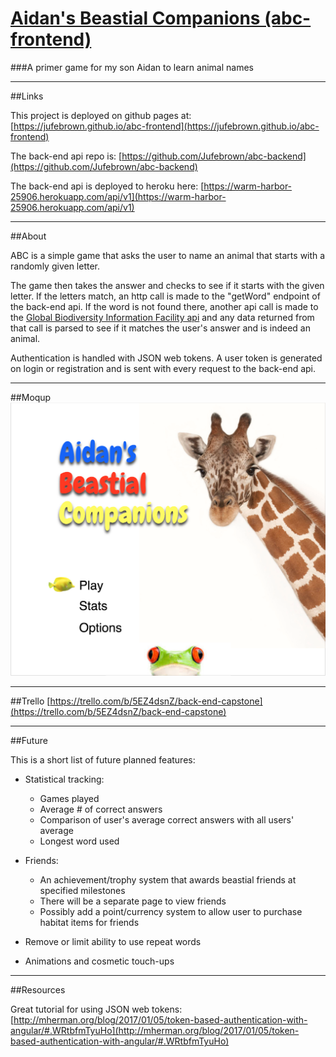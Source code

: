 # [Aidan's Beastial Companions (abc-frontend)](https://jufebrown.github.io/abc-frontend)
###A primer game for my son Aidan to learn animal names

----
##Links

This project is deployed on github pages at:
[https://jufebrown.github.io/abc-frontend](https://jufebrown.github.io/abc-frontend)

The back-end api repo is:
[https://github.com/Jufebrown/abc-backend](https://github.com/Jufebrown/abc-backend)

The back-end api is deployed to heroku here:
[https://warm-harbor-25906.herokuapp.com/api/v1](https://warm-harbor-25906.herokuapp.com/api/v1)

----
##About

ABC is a simple game that asks the user to name an animal that starts with a randomly given letter.

The game then takes the answer and checks to see if it starts with the given letter. If the letters match, an http call is made to the "getWord" endpoint of the back-end api. If the word is not found there, another api call is made to the [Global Biodiversity Information Facility api](http://www.gbif.org/developer/species) and any data returned from that call is parsed to see if it matches the user's answer and is indeed an animal.

Authentication is handled with JSON web tokens. A user token is generated on login or registration and is sent with every request to the back-end api.

----
##Moqup
![alt text](app/assets/images/moqup.png "abc moqup screenshot")

----
##Trello
[https://trello.com/b/5EZ4dsnZ/back-end-capstone](https://trello.com/b/5EZ4dsnZ/back-end-capstone)

----
##Future

This is a short list of future planned features:

* Statistical tracking:
  * Games played
  * Average # of correct answers
  * Comparison of user's average correct answers with all users' average
  * Longest word used

* Friends:
  * An achievement/trophy system that awards beastial friends at specified milestones
  * There will be a separate page to view friends
  *  Possibly add a point/currency system to allow user to purchase habitat items for friends

* Remove or limit ability to use repeat words

* Animations and cosmetic touch-ups

----
##Resources

Great tutorial for using JSON web tokens:
[http://mherman.org/blog/2017/01/05/token-based-authentication-with-angular/#.WRtbfmTyuHo](http://mherman.org/blog/2017/01/05/token-based-authentication-with-angular/#.WRtbfmTyuHo)
